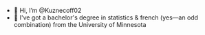 - 👋 Hi, I’m @Kuznecoff02
- 👀 I've got a bachelor's degree in statistics & french (yes—an odd combination) from the University of Minnesota 
